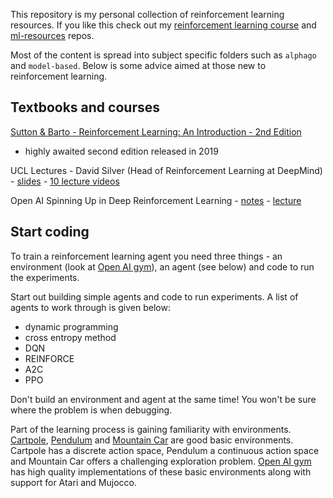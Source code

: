 This repository is my personal collection of reinforcement learning resources.  If you like this check out my [reinforcement learning course](https://github.com/ADGEfficiency/rl-course) and [ml-resources](https://github.com/ADGEfficiency/ml-resources) repos.

Most of the content is spread into subject specific folders such as `alphago` and `model-based`.  Below is some advice aimed at those new to reinforcement learning.

## Textbooks and courses

[Sutton & Barto - Reinforcement Learning: An Introduction - 2nd Edition](http://incompleteideas.net/book/the-book-2nd.html)
- highly awaited second edition released in 2019

UCL Lectures - David Silver (Head of Reinforcement Learning at DeepMind) - [slides](https://github.com/ADGEfficiency/dsr_rl/tree/master/literature/silver_lectures) - [10 lecture videos](https://www.youtube.com/watch?v=2pWv7GOvuf0)

Open AI Spinning Up in Deep Reinforcement Learning - [notes](https://spinningup.openai.com/en/latest/) - [lecture](https://www.youtube.com/watch?v=fdY7dt3ijgY)

## Start coding

To train a reinforcement learning agent you need three things - an environment (look at [Open AI gym](https://github.com/openai/gym/tree/master/gym)), an agent (see below) and code to run the experiments.

Start out building simple agents and code to run experiments.  A list of agents to work through is given below:

- dynamic programming
- cross entropy method
- DQN
- REINFORCE
- A2C
- PPO

Don't build an environment and agent at the same time!  You won't be sure where the problem is when debugging.

Part of the learning process is gaining familiarity with environments.  [Cartpole](https://gym.openai.com/envs/CartPole-v0/), [Pendulum](https://github.com/openai/gym/wiki/Pendulum-v0) and [Mountain Car](https://github.com/openai/gym/wiki/MountainCar-v0) are good basic environments.  Cartpole has a discrete action space, Pendulum a continuous action space and Mountain Car offers a challenging exploration problem.  [Open AI gym](https://github.com/openai/gym) has high quality implementations of these basic environments along with support for Atari and Mujocco.
